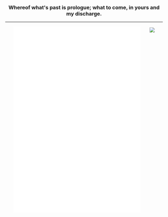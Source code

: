 <h3 align="center">Whereof what's past is prologue; what to come, in yours and my discharge.</h3>  

---

<div style="display: flex; gap: 10px; align-items: center; justify-content: center">
  <img src="/github-metrics.svg" alt="Metrics" width="406">
  <p1>⠀</p1>
  <img href="https://c.tenor.com/3F5XmYhEARwAAAAd/chill-japan.gif" src="https://c.tenor.com/3F5XmYhEARwAAAAd/chill-japan.gif" height="590">
</div>
